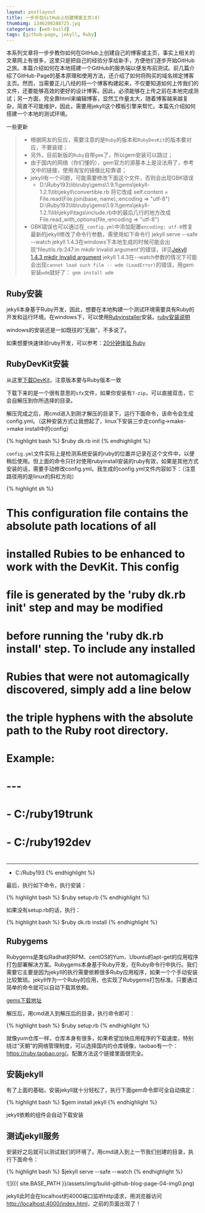 ```yaml
---
layout: postlayout
title: 一步步在GitHub上创建博客主页(4)
thumbimg: 1346208288725.jpg
categories: [web-build]
tags: [github-page, jekyll, Ruby]
---
```


本系列文章将一步步教你如何在GitHub上创建自己的博客或主页，事实上相关的文章网上有很多，这里只是把自己的经验分享给新手，方便他们逐步开始GitHub之旅。本篇介绍如何在本地搭建一个GitHub的服务端以便发布前测试。前几篇介绍了GitHub-Page的基本原理和使用方法，还介绍了如何将购买的域名绑定博客主页。然而，当需要正儿八经的将一个博客构建起来，不仅要知道如何上传我们的文件，还要能够高效的更好的设计博客。因此，必须能够在上传之前在本地完成测试；另一方面，完全靠html来编辑博客，显然工作量太大，随着博客越来越复杂，简直不可能维护，因此，需要用jekyll这个模板引擎来帮忙。本篇先介绍如何搭建一个本地的测试环境。

一些更新

> - 根据网友的反应，需要注意的是`Ruby`的版本和`RubyDevKit`的版本要对应，不要装错；
> - 另外，目前新版的`Ruby`自带`gem`了，所以gem安装可以跳过；
> - 由于国内的网络（你们懂的），gem官方的源基本上是没法用了，参考文中的链接，使用淘宝的镜像比较靠谱；
> - jekyll有一个问题，可能需要修改下面这个文件，否则会出现GBK错误
> 	-	D:\Ruby193\lib\ruby\gems\1.9.1\gems\jekyll-1.2.1\lib\jekyll\convertible.rb
		将它改成
		self.content = File.read(File.join(base, name),:encoding => "utf-8")
		D:\Ruby193\lib\ruby\gems\1.9.1\gems\jekyll-1.2.1\lib\jekyll\tags\include.rb中的最后几行的地方改成
		File.read_with_options(file,:encoding => "utf-8")
> - GBK错误也可以通过在`_config.yml`中添加配置`encoding: utf-8`修复
> 最新的jekyll修改了命令行参数，需使用如下命令行 jekyll serve --safe --watch
> jekyll 1.4.3在windows下本地生成的时候可能会出现'fileutils.rb:247:in mkdir Invalid argument'的错误，详见[Jekyll 1.4.3 mkdir Invalid argument]()
> jekyll 1.4.3在--watch参数的情况下可能会出现`cannot load such file -- wdm (LoadError)`的错误，用gem安装`wdm`就好了： `gem install wdm`


## Ruby安装 ##

jekyll本身基于Ruby开发，因此，想要在本地构建一个测试环境需要具有Ruby的开发和运行环境。在windows下，可以使用[Rubyinstaller](http://rubyinstaller.org/downloads/)安装。[ruby安装说明](http://www.ruby-lang.org/zh_cn/downloads/)

windows的安装还是一如既往的“无脑”，不多说了。

如果想要快速体验ruby开发，可以参考：[20分钟体验 Ruby](http://www.ruby-lang.org/zh_cn/documentation/quickstart/)


## RubyDevKit安装 ##

从这里[下载DevKit](http://rubyinstaller.org/downloads/)，注意版本要与Ruby版本一致

下载下来的是一个很有意思的`sfx`文件，如果你安装有`7-zip`，可以直接双击，它会自解压到你所选择的目录。

解压完成之后，用cmd进入到刚才解压的目录下，运行下面命令，该命令会生成config.yml。（这种安装方式让我想起了，linux下安装三步走config->make->make install中的config）

{% highlight bash %}
$ruby dk.rb init
{% endhighlight %}

`config.yml`文件实际上是检测系统安装的ruby的位置并记录在这个文件中，以便稍后使用。但上面的命令只针对使用rubyinstall安装的ruby有效，如果是其他方式安装的话，需要手动修改config.yml。我生成的config.yml文件内容如下：（注意路径用的是linux的斜杠方向）

{% highlight sh %}
# This configuration file contains the absolute path locations of all
# installed Rubies to be enhanced to work with the DevKit. This config
# file is generated by the 'ruby dk.rb init' step and may be modified
# before running the 'ruby dk.rb install' step. To include any installed
# Rubies that were not automagically discovered, simply add a line below
# the triple hyphens with the absolute path to the Ruby root directory.
#
# Example:
#
# ---
# - C:/ruby19trunk
# - C:/ruby192dev
#
---
- C:/Ruby193
{% endhighlight %}

最后，执行如下命令，执行安装：

{% highlight bash %}
$ruby setup.rb
{% endhighlight %}

如果没有setup.rb的话，执行：

{% highlight bash %}
$ruby dk.rb install
{% endhighlight %}

## Rubygems ##

Rubygems是类似Radhat的RPM、centOS的Yum、Ubuntu的apt-get的应用程序打包部署解决方案。Rubygems本身基于Ruby开发，在Ruby命令行中执行。我们需要它主要是因为jekyll的执行需要依赖很多Ruby应用程序，如果一个个手动安装比较繁琐。jekyll作为一个Ruby的应用，也实现了Rubygems打包标准。只要通过简单的命令就可以自动下载其依赖。

[gems下载地址](http://rubyforge.org/frs/?group_id=126)

解压后，用cmd进入到解压后的目录，执行命令即可：

{% highlight bash %}
$ruby setup.rb
{% endhighlight %}

就像yum仓库一样，仓库本身有很多，如果希望加快应用程序的下载速度，特别绕过“天朝”的网络管理制度，可以选择国内的仓库镜像，taobao有一个：<https://ruby.taobao.org/>。配置方法这个链接里面很完全。

 

## 安装jekyll ##

有了上面的基础，安装jekyll就十分轻松了，执行下面gem命令即可全自动搞定：

{% highlight bash %}
$gem install jekyll
{% endhighlight %}

jekyll依赖的组件会自动下载安装

## 测试jekyll服务 ##

安装好之后就可以测试我们的环境了。用cmd进入到上一节我们创建的目录，执行下面命令：

{% highlight bash %}
$jekyll serve --safe --watch
{% endhighlight %}

![]({{ site.BASE_PATH }}/assets/img/build-github-blog-page-04-img0.png)

jekyll此时会在localhost的4000端口监听http请求，用浏览器访问<http://localhost:4000/index.html>，之前的页面出现了！